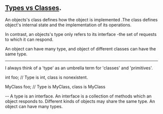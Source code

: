 [Types vs Classes](http://stackoverflow.com/questions/468145/what-is-the-difference-between-type-and-class).
----------------------------------------------


An objects's class defines how the object is implemented .The class defines object's internal state and the implementation of its operations.

In contrast, an objects's type only refers to its interface -the set of requests to which it can respond.

An object can have many type, and object of different classes can have the same type.


---
I always think of a 'type' as an umbrella term for 'classes' and 'primitives'.

int foo; // Type is int, class is nonexistent.

MyClass foo; // Type is MyClass, class is MyClass

--
A type is an interface. An interface is a collection of methods which an object responds to. Different kinds of objects may share the same type. An object can have many types.
